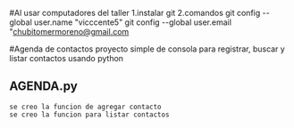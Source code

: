 #Al usar computadores del taller
1.instalar git
2.comandos
    git config --global user.name "vicccente5"
    git config --global user.email "chubitomermoreno@gmail.com


#Agenda de contactos
proyecto simple de consola para registrar, buscar y listar contactos usando python

## AGENDA.py
    se creo la funcion de agregar contacto
    se creo la funcion para listar contactos
    